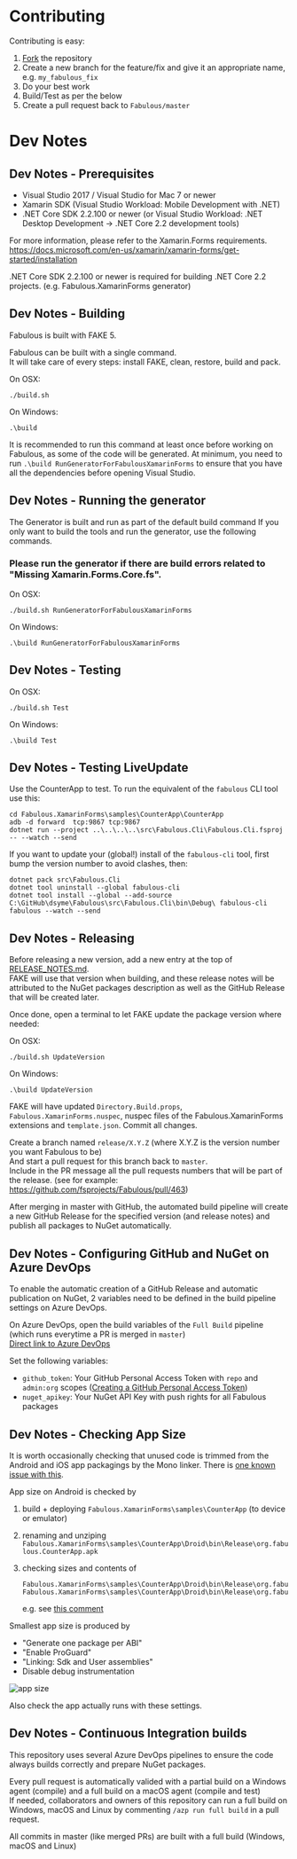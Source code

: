 # Contributing

Contributing is easy:

1. [Fork](https://help.github.com/articles/fork-a-repo/) the repository
2. Create a new branch for the feature/fix and give it an appropriate name, e.g. `my_fabulous_fix`
3. Do your best work
4. Build/Test as per the below
5. Create a pull request back to `Fabulous/master`

# Dev Notes

## Dev Notes - Prerequisites

- Visual Studio 2017 / Visual Studio for Mac 7 or newer
- Xamarin SDK (Visual Studio Workload: Mobile Development with .NET)
- .NET Core SDK 2.2.100 or newer (or Visual Studio Workload: .NET Desktop Development -> .NET Core 2.2 development tools)

For more information, please refer to the Xamarin.Forms requirements.
https://docs.microsoft.com/en-us/xamarin/xamarin-forms/get-started/installation

.NET Core SDK 2.2.100 or newer is required for building .NET Core 2.2 projects. (e.g. Fabulous.XamarinForms generator)

## Dev Notes - Building

Fabulous is built with FAKE 5.

Fabulous can be built with a single command.  
It will take care of every steps: install FAKE, clean, restore, build and pack.

On OSX:

```
./build.sh
```

On Windows:

```
.\build
```

It is recommended to run this command at least once before working on Fabulous, as some of the code will be generated.
At minimum, you need to run `.\build RunGeneratorForFabulousXamarinForms` to ensure that you have all the dependencies before opening Visual Studio.

## Dev Notes - Running the generator

The Generator is built and run as part of the default build command
If you only want to build the tools and run the generator, use the following commands.

### Please run the generator if there are build errors related to "Missing Xamarin.Forms.Core.fs".

On OSX:

```
./build.sh RunGeneratorForFabulousXamarinForms
```

On Windows:

```
.\build RunGeneratorForFabulousXamarinForms
```

## Dev Notes - Testing

On OSX:

```
./build.sh Test
```

On Windows:

```
.\build Test
```

## Dev Notes - Testing LiveUpdate

Use the CounterApp to test.  To run the equivalent of the `fabulous` CLI tool use this:

    cd Fabulous.XamarinForms\samples\CounterApp\CounterApp
    adb -d forward  tcp:9867 tcp:9867
    dotnet run --project ..\..\..\..\src\Fabulous.Cli\Fabulous.Cli.fsproj -- --watch --send 

If you want to update your (global!) install of the `fabulous-cli` tool, first bump the version number to avoid clashes, then:

    dotnet pack src\Fabulous.Cli
    dotnet tool uninstall --global fabulous-cli  
    dotnet tool install --global --add-source C:\GitHub\dsyme\Fabulous\src\Fabulous.Cli\bin\Debug\ fabulous-cli
    fabulous --watch --send

## Dev Notes - Releasing

Before releasing a new version, add a new entry at the top of [RELEASE_NOTES.md](RELEASE_NOTES.md).  
FAKE will use that version when building, and these release notes will be attributed to the NuGet packages description as well as the GitHub Release that will be created later.

Once done, open a terminal to let FAKE update the package version where needed:

On OSX:
```
./build.sh UpdateVersion
```

On Windows:
```
.\build UpdateVersion
```

FAKE will have updated `Directory.Build.props`, `Fabulous.XamarinForms.nuspec`, nuspec files of the Fabulous.XamarinForms extensions and `template.json`. Commit all changes.

Create a branch named `release/X.Y.Z` (where X.Y.Z is the version number you want Fabulous to be)  
And start a pull request for this branch back to `master`.  
Include in the PR message all the pull requests numbers that will be part of the release. (see for example: https://github.com/fsprojects/Fabulous/pull/463)

After merging in master with GitHub, the automated build pipeline will create a new GitHub Release for the specified version (and release notes) and publish all packages to NuGet automatically.

## Dev Notes - Configuring GitHub and NuGet on Azure DevOps

To enable the automatic creation of a GitHub Release and automatic publication on NuGet, 2 variables need to be defined in the build pipeline settings on Azure DevOps.

On Azure DevOps, open the build variables of the `Full Build` pipeline (which runs everytime a PR is merged in `master`)  
[Direct link to Azure DevOps](https://dev.azure.com/timothelariviere/Fabulous/_apps/hub/ms.vss-ciworkflow.build-ci-hub?_a=edit-build-definition&id=7&view=Tab_Variables)

Set the following variables:
- `github_token`: Your GitHub Personal Access Token with `repo` and `admin:org` scopes ([Creating a GitHub Personal Access Token](https://help.github.com/en/articles/creating-a-personal-access-token-for-the-command-line))
- `nuget_apikey`: Your NuGet API Key with push rights for all Fabulous packages

## Dev Notes - Checking App Size

It is worth occasionally checking that unused code is trimmed from the Android and iOS app packagings by the Mono linker.
There is [one known issue with this](https://github.com/fsprojects/Fabulous/issues/94).

App size on Android is checked by

1. build + deploying `Fabulous.XamarinForms\samples\CounterApp` (to device or emulator)
2. renaming and unziping `Fabulous.XamarinForms\samples\CounterApp\Droid\bin\Release\org.fabulous.CounterApp.apk`
3. checking sizes and contents of

       Fabulous.XamarinForms\samples\CounterApp\Droid\bin\Release\org.fabulous.AllControls\assemblies\FSharp.Core.dll
       Fabulous.XamarinForms\samples\CounterApp\Droid\bin\Release\org.fabulous.AllControls\assemblies\Fabulous.Core.dll

   e.g. see [this comment](https://github.com/fsprojects/Fabulous/issues/94#issuecomment-402157490)

Smallest app size is produced by

* "Generate one package per ABI"
* "Enable ProGuard"
* "Linking: Sdk and User assemblies"
* Disable debug instrumentation

![app size](https://user-images.githubusercontent.com/7204669/42222786-1096c20a-7ece-11e8-99d6-e1c63a6a2f30.png)

Also check the app actually runs with these settings.

## Dev Notes - Continuous Integration builds

This repository uses several Azure DevOps pipelines to ensure the code always builds correctly and prepare NuGet packages.

Every pull request is automatically valided with a partial build on a Windows agent (compile) and a full build on a macOS agent (compile and test)  
If needed, collaborators and owners of this repository can run a full build on Windows, macOS and Linux by commenting `/azp run full build` in a pull request.

All commits in master (like merged PRs) are built with a full build (Windows, macOS and Linux)
